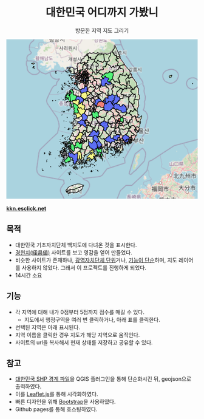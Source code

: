 

<div align="center">

# 대한민국 어디까지 가봤니

 방문한 지역 지도 그리기

</div>
<a href="kkn.esclick.net">

![예시](./doc/example.png)

<b>kkn.esclick.net</b>
</a>

## 목적
- 대한민국 기초자치단체 백지도에 다녀온 것을 표시한다.
- [경현치(経県値)](https://uub.jp/kkn/) 사이트를 보고 영감을 얻어 만들었다.
- 비슷한 사이트가 존재하나, [광역자치단체 단위](https://debugger-net.github.io/keikenchi-kor/map.html)거나, [기능이 단순](https://play.google.com/store/apps/details?id=com.tripgrida.app.koreanbeen&gl=US)하며, 지도 레이어를 사용하지 않았다. 그래서 이 프로젝트를 진행하게 되었다. 
- 14시간 소요

## 기능
- 각 지역에 대해 내가 0점부터 5점까지 점수를 매길 수 있다.
    - 지도에서 행정구역을 여러 번 클릭하거나, 아래 표를 클릭한다.
- 선택된 지역은 아래 표시된다.
- 지역 이름을 클릭한 경우 지도가 해당 지역으로 움직인다.
- 사이트의 url을 복사해서 현재 상태를 저장하고 공유할 수 있다.

## 참고
- [대한민국 SHP 경계 파일](www.gisdeveloper.co.kr/?p=2332)을 QGIS 플러그인을 통해 단순화시킨 뒤, geojson으로 출력하였다.
- 이를 [Leaflet.js](https://leafletjs.com/index.html)를 통해 시각화하였다.
- 빠른 디자인을 위해 [Bootstrap](https://getbootstrap.com/)을 사용하였다.
- Github pages를 통해 호스팅하였다.
